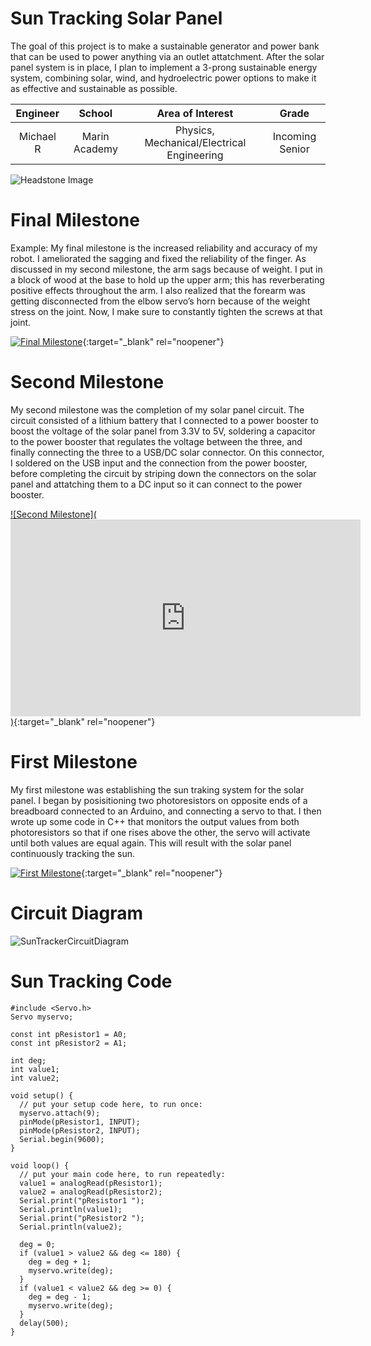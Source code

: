 ﻿# Sun Tracking Solar Panel
The goal of this project is to make a sustainable generator and power bank that can be used to power anything via an outlet attatchment. After the solar panel system is in place, I plan to implement a 3-prong sustainable energy system, combining solar, wind, and hydroelectric power options to make it as effective and sustainable as possible.

| **Engineer** | **School** | **Area of Interest** | **Grade** |
|:--:|:--:|:--:|:--:|
| Michael R | Marin Academy | Physics, Mechanical/Electrical Engineering | Incoming Senior

![Headstone Image](https://bluestampengineering.com/wp-content/uploads/2016/05/improve.jpg)
  
# Final Milestone
Example: My final milestone is the increased reliability and accuracy of my robot. I ameliorated the sagging and fixed the reliability of the finger. As discussed in my second milestone, the arm sags because of weight. I put in a block of wood at the base to hold up the upper arm; this has reverberating positive effects throughout the arm. I also realized that the forearm was getting disconnected from the elbow servo’s horn because of the weight stress on the joint. Now, I make sure to constantly tighten the screws at that joint. 

[![Final Milestone]()](https://www.youtube.com/watch?v=3npqKn-eHq0){:target="_blank" rel="noopener"}

# Second Milestone
My second milestone was the completion of my solar panel circuit. The circuit consisted of a lithium battery that I connected to a power booster to boost the voltage of the solar panel from 3.3V to 5V, soldering a capacitor to the power booster that regulates the voltage between the three, and finally connecting the three to a USB/DC solar connector. On this connector, I soldered on the USB input and the connection from the power booster, before completing the circuit by striping down the connectors on the solar panel and attatching them to a DC input so it can connect to the power booster. 

[![Second Milestone](<iframe width="560" height="315" src="https://www.youtube.com/embed/FfrBfv0-a6A" title="YouTube video player" frameborder="0" allow="accelerometer; autoplay; clipboard-write; encrypted-media; gyroscope; picture-in-picture" allowfullscreen></iframe>)](https://www.youtube.com/embed/FfrBfv0-a6A){:target="_blank" rel="noopener"}
# First Milestone
  
My first milestone was establishing the sun traking system for the solar panel. I began by posisitioning two photoresistors on opposite ends of a breadboard connected to an Arduino, and connecting a servo to that. I then wrote up some code in C++ that monitors the output values from both photoresistors so that if one rises above the other, the servo will activate until both values are equal again. This will result with the solar panel continuously tracking the sun.

[![First Milestone]()](https://www.youtube.com/watch?v=3npqKn-eHq0 "First Milestone"){:target="_blank" rel="noopener"}

# Circuit Diagram
![SunTrackerCircuitDiagram](https://user-images.githubusercontent.com/88206259/127694933-1066e222-f0d3-40d6-a2e3-3bad213a5b66.jpg)

# Sun Tracking Code
```arduino
#include <Servo.h>
Servo myservo;

const int pResistor1 = A0;
const int pResistor2 = A1;

int deg;
int value1;
int value2;

void setup() {
  // put your setup code here, to run once:
  myservo.attach(9);
  pinMode(pResistor1, INPUT);
  pinMode(pResistor2, INPUT);
  Serial.begin(9600);
}

void loop() {
  // put your main code here, to run repeatedly:
  value1 = analogRead(pResistor1);
  value2 = analogRead(pResistor2);
  Serial.print("pResistor1 ");
  Serial.println(value1);
  Serial.print("pResistor2 ");
  Serial.println(value2);

  deg = 0;
  if (value1 > value2 && deg <= 180) {
    deg = deg + 1;
    myservo.write(deg);
  }
  if (value1 < value2 && deg >= 0) {
    deg = deg - 1;
    myservo.write(deg);
  }
  delay(500);
}
```
